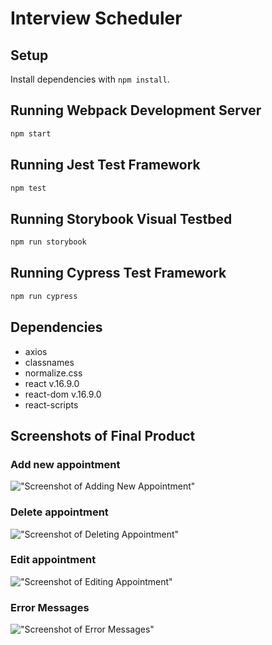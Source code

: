 # Interview Scheduler

## Setup

Install dependencies with `npm install`.

## Running Webpack Development Server

```sh
npm start
```

## Running Jest Test Framework

```sh
npm test
```

## Running Storybook Visual Testbed

```sh
npm run storybook
```

## Running Cypress Test Framework

```sh
npm run cypress
```

## Dependencies
- axios
- classnames
- normalize.css
- react v.16.9.0
- react-dom v.16.9.0
- react-scripts 

## Screenshots of Final Product

### Add new appointment
!["Screenshot of Adding New Appointment"](https://github.com/elim04/scheduler/blob/master/docs/Addnewapt.gif)

### Delete appointment
!["Screenshot of Deleting Appointment"](https://github.com/elim04/scheduler/blob/master/docs/deleteapt.gif)

### Edit appointment
!["Screenshot of Editing Appointment"](https://github.com/elim04/scheduler/blob/master/docs/editapt.gif)

### Error Messages
!["Screenshot of Error Messages"](https://github.com/elim04/scheduler/blob/master/docs/Errormsgs.gif)

